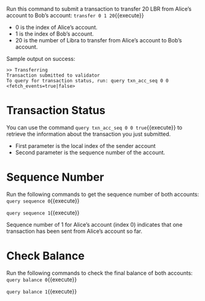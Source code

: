Run this command to submit a transaction to transfer 20 LBR from Alice’s account to Bob’s account:
`transfer 0 1 20`{{execute}}

- 0 is the index of Alice’s account.
- 1 is the index of Bob’s account.
- 20 is the number of Libra to transfer from Alice’s account to Bob’s account.

Sample output on success:

```
>> Transferring
Transaction submitted to validator
To query for transaction status, run: query txn_acc_seq 0 0 <fetch_events=true|false>
```

# Transaction Status
You can use the command `query txn_acc_seq 0 0 true`{{execute}} to retrieve the information about the transaction you just submitted.
- First parameter is the local index of the sender account
- Second parameter is the sequence number of the account. 


# Sequence Number
Run the following commands to get the sequence number of both accounts:
`query sequence 0`{{execute}}

`query sequence 1`{{execute}}

Sequence number of 1 for Alice’s account (index 0) indicates that one transaction has been sent from Alice’s account so far. 

# Check Balance
Run the following commands to check the final balance of both accounts:
`query balance 0`{{execute}}

`query balance 1`{{execute}}